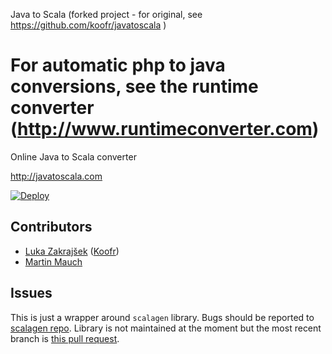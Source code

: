 Java to Scala (forked project - for original, see https://github.com/koofr/javatoscala )

For automatic php to java conversions, see the runtime converter (http://www.runtimeconverter.com)
=============

Online Java to Scala converter

http://javatoscala.com

[![Deploy](https://www.herokucdn.com/deploy/button.png)](https://heroku.com/deploy)

## Contributors

- [Luka Zakrajšek](https://github.com/bancek) ([Koofr](http://koofr.eu))
- [Martin Mauch](https://github.com/nightscape)

## Issues

This is just a wrapper around `scalagen` library. Bugs should be reported to [scalagen repo](https://github.com/timowest/scalagen). Library is not maintained at the moment but the most recent branch is [this pull request](https://github.com/timowest/scalagen/pull/84).
